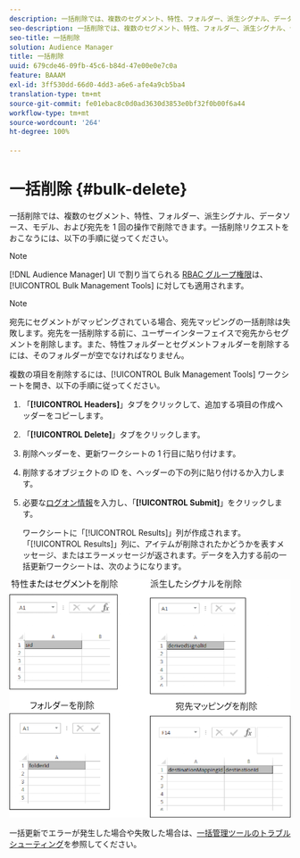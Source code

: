 ```yaml
---
description: 一括削除では、複数のセグメント、特性、フォルダー、派生シグナル、データソース、モデル、および宛先を 1 回の操作で削除できます。一括削除リクエストをおこなうには、以下の手順に従ってください。
seo-description: 一括削除では、複数のセグメント、特性、フォルダー、派生シグナル、データソース、モデル、および宛先を 1 回の操作で削除できます。一括削除リクエストをおこなうには、以下の手順に従ってください。
seo-title: 一括削除
solution: Audience Manager
title: 一括削除
uuid: 679cde46-09fb-45c6-b84d-47e00e0e7c0a
feature: BAAAM
exl-id: 3ff530dd-66d0-4dd3-a6e6-afe4a9cb5ba4
translation-type: tm+mt
source-git-commit: fe01ebac8c0d0ad3630d3853e0bf32f0b00f6a44
workflow-type: tm+mt
source-wordcount: '264'
ht-degree: 100%

---
```


# 一括削除 {#bulk-delete}

一括削除では、複数のセグメント、特性、フォルダー、派生シグナル、データソース、モデル、および宛先を 1 回の操作で削除できます。一括削除リクエストをおこなうには、以下の手順に従ってください。

<!-- 

<p>t_bulk_delete.xml </p>

 -->

>[!NOTE]
>
>[!DNL Audience Manager] UI で割り当てられる [RBAC グループ権限](../../features/administration/administration-overview.md)は、[!UICONTROL Bulk Management Tools] に対しても適用されます。

>[!NOTE]
>
>宛先にセグメントがマッピングされている場合、宛先マッピングの一括削除は失敗します。宛先を一括削除する前に、ユーザーインターフェイスで宛先からセグメントを削除します。また、特性フォルダーとセグメントフォルダーを削除するには、そのフォルダーが空でなければなりません。

複数の項目を削除するには、[!UICONTROL Bulk Management Tools] ワークシートを開き、以下の手順に従ってください。

1. 「**[!UICONTROL Headers]**」タブをクリックして、追加する項目の作成ヘッダーをコピーします。
2. 「**[!UICONTROL Delete]**」タブをクリックします。
3. 削除ヘッダーを、更新ワークシートの 1 行目に貼り付けます。
4. 削除するオブジェクトの ID を、ヘッダーの下の列に貼り付けるか入力します。
5. 必要な[ログオン情報](../../reference/bulk-management-tools/bulk-management-intro.md#auth-reqs)を入力し、「**[!UICONTROL Submit]**」をクリックします。

   ワークシートに「[!UICONTROL Results]」列が作成されます。「[!UICONTROL Results]」列に、アイテムが削除されたかどうかを表すメッセージ、またはエラーメッセージが返されます。データを入力する前の一括更新ワークシートは、次のようになります。

![](assets/delete.png)

一括更新でエラーが発生した場合や失敗した場合は、[一括管理ツールのトラブルシューティング](../../reference/bulk-management-tools/bulk-troubleshooting.md)を参照してください。
